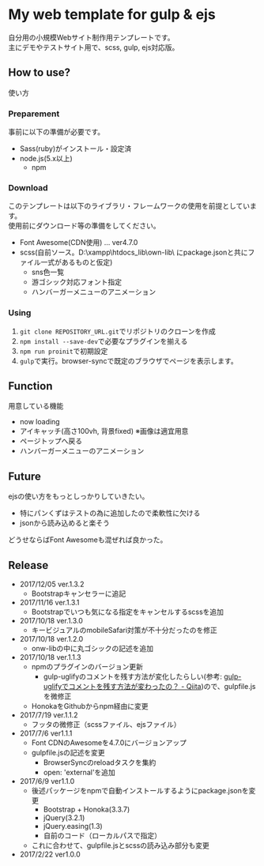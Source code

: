 # My web template for gulp & ejs

自分用の小規模Webサイト制作用テンプレートです。  
主にデモやテストサイト用で、scss, gulp, ejs対応版。

## How to use?

使い方

### Preparement

事前に以下の準備が必要です。

- Sass(ruby)がインストール・設定済
- node.js(5.x以上)
    + npm

### Download

このテンプレートは以下のライブラリ・フレームワークの使用を前提としています。  
使用前にダウンロード等の準備をしてください。

- Font Awesome(CDN使用) … ver4.7.0
- scss(自前ソース。D:\xampp\htdocs\_lib\own-lib\ にpackage.jsonと共にファイル一式があるものと仮定)
    + sns色一覧
    + 游ゴシック対応フォント指定
    + ハンバーガーメニューのアニメーション

### Using

1. `git clone REPOSITORY_URL.git`でリポジトリのクローンを作成
2. `npm install --save-dev`で必要なプラグインを揃える
3. `npm run proinit`で初期設定
4. `gulp`で実行。browser-syncで既定のブラウザでページを表示します。

## Function

用意している機能

- now loading
- アイキャッチ(高さ100vh, 背景fixed) ※画像は適宜用意
- ページトップへ戻る
- ハンバーガーメニューのアニメーション

## Future

ejsの使い方をもっとしっかりしていきたい。

- 特にパンくずはテストの為に追加したので柔軟性に欠ける
- jsonから読み込めると楽そう

どうせならばFont Awesomeも混ぜれば良かった。

## Release

- 2017/12/05 ver.1.3.2
    - Bootstrapキャンセラーに追記
- 2017/11/16 ver.1.3.1
    - Bootstrapでいつも気になる指定をキャンセルするscssを追加
- 2017/10/18 ver.1.3.0
    - キービジュアルのmobileSafari対策が不十分だったのを修正
- 2017/10/18 ver.1.2.0
    - onw-libの中に丸ゴシックの記述を追加
- 2017/10/18 ver.1.1.3
    - npmのプラグインのバージョン更新
        - gulp-uglifyのコメントを残す方法が変化したらしい(参考: [gulp\-uglifyでコメントを残す方法が変わったの？ \- Qiita](https://qiita.com/tawatawa/items/515d8a58299b6dcd18f6))ので、gulpfile.jsを微修正
    - HonokaをGithubからnpm経由に変更
- 2017/7/19 ver.1.1.2
    - フッタの微修正（scssファイル、ejsファイル）
- 2017/7/6  ver1.1.1
    - Font CDNのAwesomeを4.7.0にバージョンアップ
    - gulpfile.jsの記述を変更
        - BrowserSyncのreloadタスクを集約
        - open: 'external'を追加
- 2017/6/9  ver1.1.0
    - 後述パッケージをnpmで自動インストールするようにpackage.jsonを変更
        - Bootstrap + Honoka(3.3.7)
        - jQuery(3.2.1)
        - jQuery.easing(1.3)
        - 自前のコード（ローカルパスで指定）
    - これに合わせて、gulpfile.jsとscssの読み込み部分も変更
- 2017/2/22 ver1.0.0